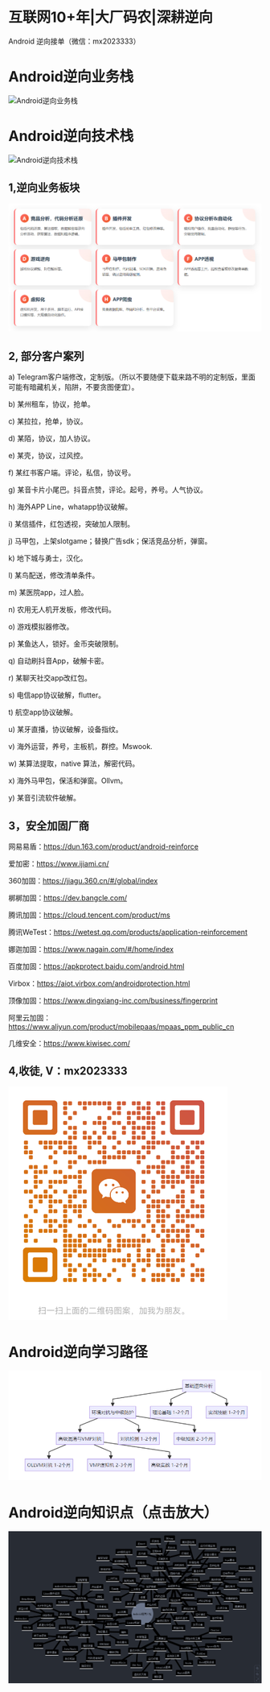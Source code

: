# 互联网10+年|大厂码农|深耕逆向

Android 逆向接单（微信：mx2023333） 

Android逆向业务栈
===

![Android逆向业务栈](https://github.com/goldenfish689/android-reverse/blob/main/pictures/Android逆向业务.jpg)

Android逆向技术栈
===

![Android逆向技术栈](https://github.com/goldenfish689/android-reverse/blob/main/pictures/Android%E9%80%86%E5%90%91%E6%8A%80%E6%9C%AF%E6%A0%88.jpg)




1,逆向业务板块
---

![Android逆向知识点](https://github.com/goldenfish689/android-reverse/blob/main/pictures/1748574514613.jpg)


2,	部分客户案列
---

a)	Telegram客户端修改，定制版。（所以不要随便下载来路不明的定制版，里面可能有暗藏机关，陷阱，不要贪图便宜）。

b)	某州租车，协议，抢单。

c)	某拉拉，抢单，协议。

d)	某陌，协议，加人协议。

e)	某壳，协议，过风控。

f)	某红书客户端。评论，私信，协议号。

g)	某音卡片小尾巴。抖音点赞，评论。起号，养号。人气协议。

h)	海外APP Line，whatapp协议破解。

i)	某信插件，红包透视，突破加人限制。

j)	马甲包，上架slotgame；替换广告sdk；保活竞品分析，弹窗。

k)	地下城与勇士，汉化。

l)	某鸟配送，修改清单条件。

m)	某医院app，过人脸。

n)	农用无人机开发板，修改代码。

o)	游戏模拟器修改。

p)	某鱼达人，锁好。金币突破限制。

q)	自动刷抖音App，破解卡密。

r)	某聊天社交app改红包。

s)	电信app协议破解，flutter。

t)	航空app协议破解。

u)	某牙直播，协议破解，设备指纹。

v)	海外运营，养号，主板机，群控。Mswook.

w)	某算法提取，native 算法，解密代码。

x)	海外马甲包，保活和弹窗。Ollvm。

y)	某音引流软件破解。


3，安全加固厂商
---
网易易盾：https://dun.163.com/product/android-reinforce

爱加密：https://www.ijiami.cn/

360加固：https://jiagu.360.cn/#/global/index

梆梆加固：https://dev.bangcle.com/

腾讯加固：https://cloud.tencent.com/product/ms

腾讯WeTest：https://wetest.qq.com/products/application-reinforcement

娜迦加固：https://www.nagain.com/#/home/index

百度加固：https://apkprotect.baidu.com/android.html

Virbox：https://aiot.virbox.com/androidprotection.html

顶像加固：https://www.dingxiang-inc.com/business/fingerprint

阿里云加固：https://www.aliyun.com/product/mobilepaas/mpaas_ppm_public_cn

几维安全：https://www.kiwisec.com/

4,收徒, V：mx2023333
---
![技术交流，加微信](https://github.com/goldenfish689/android-reverse/blob/main/pictures/barcode.png)


Android逆向学习路径
===
![Android逆向技术栈](https://github.com/goldenfish689/android-reverse/blob/main/pictures/1748524351683.png)


Android逆向知识点（点击放大）
===
![Android逆向知识点](https://github.com/goldenfish689/android-reverse/blob/main/pictures/1748523481702.jpg)







